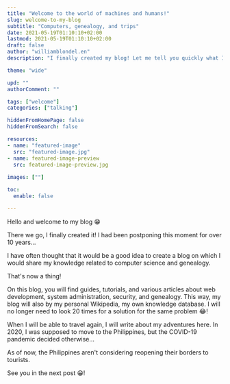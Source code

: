 ```yaml
---
title: "Welcome to the world of machines and humans!"
slug: welcome-to-my-blog
subtitle: "Computers, genealogy, and trips"
date: 2021-05-19T01:10:10+02:00
lastmod: 2021-05-19T01:10:10+02:00
draft: false
author: "williamblondel.en"
description: "I finally created my blog! Let me tell you quickly what I'll talk about on it."

theme: "wide"

upd: ""
authorComment: ""

tags: ["welcome"]
categories: ["talking"]

hiddenFromHomePage: false
hiddenFromSearch: false

resources:
- name: "featured-image"
  src: "featured-image.jpg"
- name: featured-image-preview
  src: featured-image-preview.jpg
  
images: [""]

toc:
  enable: false

---
```


Hello and welcome to my blog :grin:

There we go, I finally created it! I had been postponing this moment for over 10 years...

<!--more-->

I have often thought that it would be a good idea to create a blog on which I would share my knowledge related to computer science and genealogy.

That's now a thing!

On this blog, you will find guides, tutorials, and various articles about web development, system administration, security, and genealogy. This way, my blog will also by my personal Wikipedia, my own knowledge database. I will no longer need to look 20 times for a solution for the same problem :joy:!

When I will be able to travel again, I will write about my adventures here. In 2020, I was supposed to move to the Philippines, but the COVID-19 pandemic decided otherwise...

As of now, the Philippines aren't considering reopening their borders to tourists.

See you in the next post :grin:!
